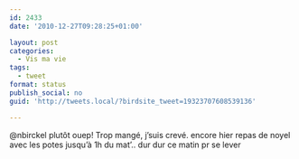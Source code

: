 ```yaml
---
id: 2433
date: '2010-12-27T09:28:25+01:00'

layout: post
categories:
  - Vis ma vie
tags:
  - tweet
format: status
publish_social: no
guid: 'http://tweets.local/?birdsite_tweet=19323707608539136'

---
```


@nbirckel plutôt ouep! Trop mangé, j’suis crevé. encore hier repas de noyel avec les potes jusqu’à 1h du mat’.. dur dur ce matin pr se lever